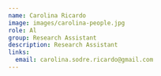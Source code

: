 ```yaml
---
name: Carolina Ricardo
image: images/carolina-people.jpg
role: Al
group: Research Assistant  
description: Research Assistant
links:
  email: carolina.sodre.ricardo@gmail.com
---
```


